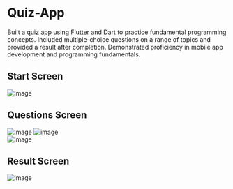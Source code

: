 # Quiz-App
Built a quiz app using Flutter and Dart to practice fundamental programming concepts. Included multiple-choice questions on a range of topics and provided a result after completion. Demonstrated proficiency in mobile app development and programming fundamentals.


## Start Screen
![image](https://user-images.githubusercontent.com/73073786/233748195-d2d82a81-8680-4fd0-864b-41c0d81f3ce7.png)

## Questions Screen
![image](https://user-images.githubusercontent.com/73073786/233748302-65d5a16e-0d06-4106-aab6-b81204ae3e8d.png)                 ![image](https://user-images.githubusercontent.com/73073786/233748339-c2476def-d2ae-448a-a5de-e7659edf3ff9.png)  
![image](https://user-images.githubusercontent.com/73073786/233748396-8820c6f0-acef-4372-9a92-0ee6a324a60f.png)

## Result Screen
![image](https://user-images.githubusercontent.com/73073786/233748433-8a8a9019-b4cb-43e8-a88a-9803c33ce421.png)
